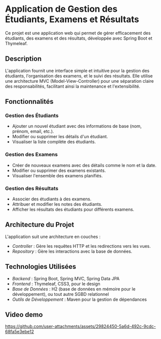 # Application de Gestion des Étudiants, Examens et Résultats

Ce projet est une application web qui permet de gérer efficacement des étudiants, des examens et des résultats, développée avec Spring Boot et Thymeleaf.


## Description
L'application fournit une interface simple et intuitive pour la gestion des étudiants, l'organisation des examens, et le suivi des résultats. Elle utilise une architecture MVC (Model-View-Controller) pour une séparation claire des responsabilités, facilitant ainsi la maintenance et l'extensibilité.

## Fonctionnalités
### Gestion des Étudiants
- Ajouter un nouvel étudiant avec des informations de base (nom, prénom, email, etc.).
- Modifier ou supprimer les détails d'un étudiant.
- Visualiser la liste complète des étudiants.

### Gestion des Examens
- Créer de nouveaux examens avec des détails comme le nom et la date.
- Modifier ou supprimer des examens existants.
- Visualiser l'ensemble des examens planifiés.

### Gestion des Résultats
- Associer des étudiants à des examens.
- Attribuer et modifier les notes des étudiants.
- Afficher les résultats des étudiants pour différents examens.

## Architecture du Projet
L'application suit une architecture en couches :
- *Controller* : Gère les requêtes HTTP et les redirections vers les vues.
- *Repository* : Gère les interactions avec la base de données.

## Technologies Utilisées
- *Backend* : Spring Boot, Spring MVC, Spring Data JPA
- *Frontend* : Thymeleaf, CSS3,  pour le design
- *Base de Données* : H2 (base de données en mémoire pour le développement), ou tout autre SGBD relationnel
- *Outils de Développement* : Maven pour la gestion de dépendances
## Video demo

https://github.com/user-attachments/assets/29824450-5a6d-492c-9cdc-68fa5e3ebe12


